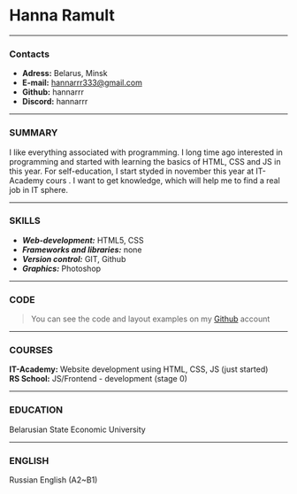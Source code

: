 # Hanna Ramult

---

### Contacts
* **Adress:** Belarus, Minsk
* **E-mail:** hannarrr333@gmail.com
* **Github:** hannarrr
* **Discord:** hannarrr

---

### SUMMARY
I like everything associated with programming. I long time ago interested in programming and started with learning the basics of HTML, CSS and JS in this year. For self-education, I start styded in november this year at IT-Academy cours . I want to get knowledge, which will help me to find a real job in IT sphere.

---

### SKILLS
+ ***Web-development:*** HTML5, CSS
+ ***Frameworks and libraries:*** none
+ ***Version control:*** GIT, Github
+ ***Graphics:*** Photoshop

---

### CODE
> You can see the code and layout examples on my [Github](https://github.com/HannaRrr) account

---

### COURSES
**IT-Academy:** Website development using HTML, CSS, JS (just started)  
**RS School:** JS/Frontend - development (stage 0)  

---

### EDUCATION
Belarusian State Economic University

---

### ENGLISH
Russian
English (A2~B1)
